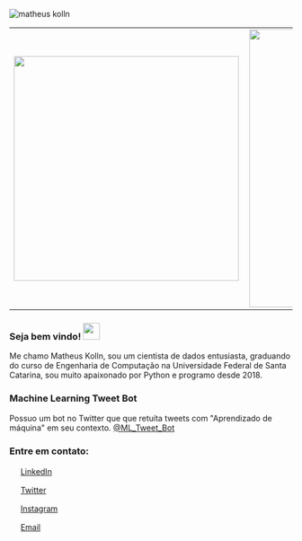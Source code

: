 ![matheus kolln](https://user-images.githubusercontent.com/50464577/96841895-bbf87d00-1422-11eb-8afe-022fc506a2d8.png)
<center>
<table>
    <tr>
        <td><img width="400px" align="left" src="https://github-readme-stats.vercel.app/api/top-langs/?username=matheuskolln&hide=html&layout=compact&theme=buefy" /></td>
        <td><img width="495px" align="left" src="https://github-readme-stats.vercel.app/api?username=matheuskolln&theme=buefy"/></td>
    </tr>   
</table>
</center>  

### Seja bem vindo! <img src="https://github.com/leticiadasilva/leticiadasilva/blob/main/images/Hi.gif" width="30px">

Me chamo Matheus Kolln, sou um cientista de dados entusiasta, graduando do curso de Engenharia de Computação na Universidade Federal de Santa Catarina, sou muito apaixonado por Python e programo desde 2018. 

### Machine Learning Tweet Bot

Possuo um bot no Twitter que que retuíta tweets com "Aprendizado de máquina" em seu contexto. 
<a href="https://twitter.com/ML_Tweet_Bot">@ML_Tweet_Bot</a>

### Entre em contato:  

<a href="https://www.linkedin.com/in/matheuskolln"><img src="https://icons-for-free.com/iconfiles/png/512/linked+linkedin+logo+social+icon-1320191784782940875.png" width="16"></img></a> [LinkedIn](https://www.linkedin.com/in/matheuskolln)  

<a href="https://twitter.com/matheuskolln"><img src="https://cdn2.iconfinder.com/data/icons/metro-uinvert-dock/256/Twitter_NEW.png" width="16"></img></a> [Twitter](https://twitter.com/matheuskolln)   

<a href="https://www.instagram.com/1matheus4/"><img src="https://upload.wikimedia.org/wikipedia/commons/thumb/5/58/Instagram-Icon.png/1025px-Instagram-Icon.png" width="16"></img></a> [Instagram](https://www.instagram.com/1matheus4)  

<a href="mailto:matheuzhenrik@gmail.com"><img src="https://d1nhio0ox7pgb.cloudfront.net/_img/o_collection_png/green_dark_grey/256x256/plain/mail.png" width="16"></img></a> [Email](mailto:matheuzhenrik@gmail.com)  
